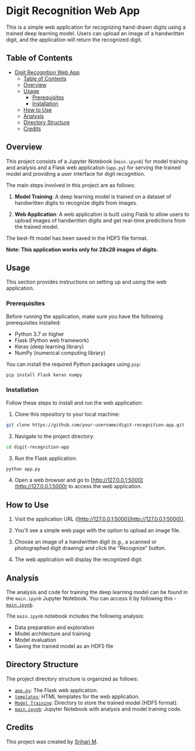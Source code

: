 # Digit Recognition Web App

This is a simple web application for recognizing hand-drawn digits using a trained deep learning model. Users can upload an image of a handwritten digit, and the application will return the recognized digit.

## Table of Contents

- [Digit Recognition Web App](#digit-recognition-web-app)
  - [Table of Contents](#table-of-contents)
  - [Overview](#overview)
  - [Usage](#usage)
    - [Prerequisites](#prerequisites)
    - [Installation](#installation)
  - [How to Use](#how-to-use)
  - [Analysis](#analysis)
  - [Directory Structure](#directory-structure)
  - [Credits](#credits)

## Overview

This project consists of a Jupyter Notebook (`main.ipynb`) for model training and analysis and a Flask web application (`app.py`) for serving the trained model and providing a user interface for digit recognition.

The main steps involved in this project are as follows:

1. **Model Training**: A deep learning model is trained on a dataset of handwritten digits to recognize digits from images.

2. **Web Application**: A web application is built using Flask to allow users to upload images of handwritten digits and get real-time predictions from the trained model.

The best-fit model has been saved in the HDF5 file format.

**Note: This application works only for 28x28 images of digits.**

## Usage

This section provides instructions on setting up and using the web application.

### Prerequisites

Before running the application, make sure you have the following prerequisites installed:

- Python 3.7 or higher
- Flask (Python web framework)
- Keras (deep learning library)
- NumPy (numerical computing library)

You can install the required Python packages using `pip`:

```bash
pip install Flask keras numpy
```

### Installation

Follow these steps to install and run the web application:

1. Clone this repository to your local machine:

```bash
git clone https://github.com/your-username/digit-recognition-app.git
```

2. Navigate to the project directory:

```bash
cd digit-recognition-app
```

3. Run the Flask application:

```bash
python app.py
```

4. Open a web browser and go to [http://127.0.0.1:5000](http://127.0.0.1:5000) to access the web application.

## How to Use

1. Visit the application URL ([http://127.0.0.1:5000](http://127.0.0.1:5000)).

2. You'll see a simple web page with the option to upload an image file.

3. Choose an image of a handwritten digit (e.g., a scanned or photographed digit drawing) and click the "Recognize" button.

4. The web application will display the recognized digit.

## Analysis

The analysis and code for training the deep learning model can be found in the `main.ipynb` Jupyter Notebook. You can access it by following this - [`main.ipynb`](\\Model%20Training\\main.ipynb).

The `main.ipynb` notebook includes the following analysis:

- Data preparation and exploration
- Model architecture and training
- Model evaluation
- Saving the trained model as an HDF5 file

## Directory Structure

The project directory structure is organized as follows:

- [`app.py`](/app.py): The Flask web application.
- [`templates`](/templates): HTML templates for the web application.
- [`Model Training`](/Model%20Training): Directory to store the trained model (HDF5 format).
- [`main.ipynb`](\\Model%20Training\\main.ipynb): Jupyter Notebook with analysis and model training code.

## Credits

This project was created by [Srihari M](https://github.com/SrihariMurali01).
